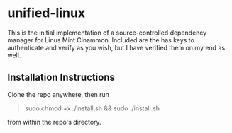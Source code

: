 # unified-linux
This is the initial implementation of a source-controlled dependency manager for Linus Mint Cinammon. Included are the has keys to authenticate and verify as you wish, but I have verified them on my end as well.

## Installation Instructions
Clone the repo anywhere, then run  

> sudo chmod +x ./install.sh && sudo ./install.sh

from within the repo's directory.

